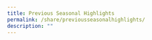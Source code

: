 ```yaml
---
title: Previous Seasonal Highlights
permalink: /share/previousseasonalhighlights/
description: ""
---
```

